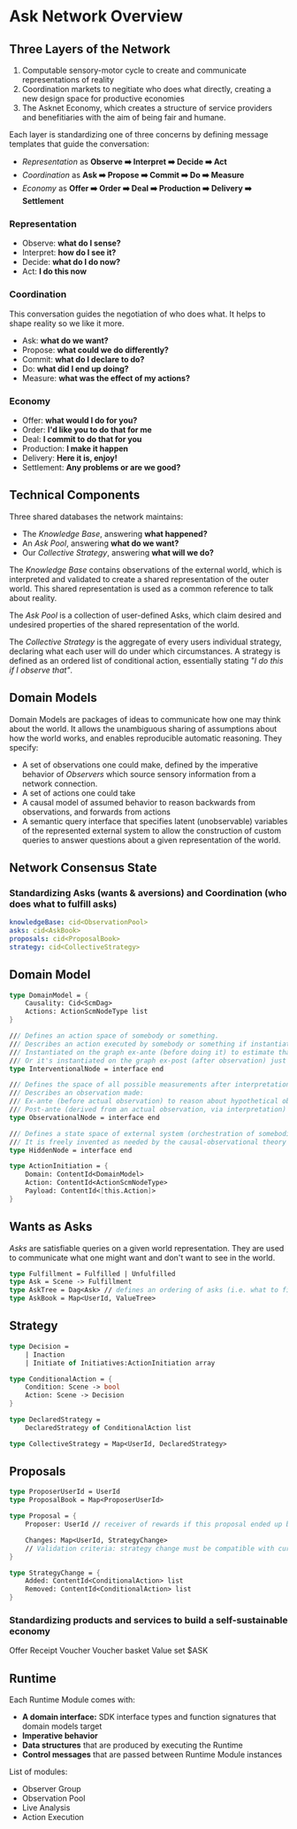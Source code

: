 # Ask Network Overview

## Three Layers of the Network

1. Computable sensory-motor cycle to create and communicate representations of reality
2. Coordination markets to negitiate who does what directly, creating a new design space for productive economies
3. The Asknet Economy, which creates a structure of service providers and benefitiaries with the aim of being fair and humane.

Each layer is standardizing one of three concerns by defining message templates that guide the conversation:

- _Representation_ as **Observe ➡️ Interpret ➡️ Decide ➡️ Act**
- _Coordination_ as **Ask ➡️ Propose ➡️ Commit ➡️ Do ➡️ Measure**
- _Economy_ as **Offer ➡️ Order ➡️ Deal ➡️ Production ➡️ Delivery ➡️ Settlement**

### Representation

- Observe: **what do I sense?**
- Interpret: **how do I see it?**
- Decide: **what do I do now?**
- Act: **I do this now**

### Coordination

This conversation guides the negotiation of who does what. It helps to shape reality so we like it more.

- Ask: **what do we want?**
- Propose: **what could we do differently?**
- Commit: **what do I declare to do?**
- Do: **what did I end up doing?**
- Measure: **what was the effect of my actions?**

### Economy

- Offer: **what would I do for you?**
- Order: **I'd like you to do that for me**
- Deal: **I commit to do that for you**
- Production: **I make it happen**
- Delivery: **Here it is, enjoy!**
- Settlement: **Any problems or are we good?**

## Technical Components

Three shared databases the network maintains:

- The _Knowledge Base_, answering **what happened?**
- An _Ask Pool_, answering **what do we want?**
- Our _Collective Strategy_, answering **what will we do?**

The _Knowledge Base_ contains observations of the external world, which is interpreted and validated to create a shared representation of the outer world. This shared representation is used as a common reference to talk about reality.

The _Ask Pool_ is a collection of user-defined Asks, which claim desired and undesired properties of the shared representation of the world.

The _Collective Strategy_ is the aggregate of every users individual strategy, declaring what each user will do under which circumstances. A strategy is defined as an ordered list of conditional action, essentially stating _"I do this if I observe that"_.

## Domain Models

Domain Models are packages of ideas to communicate how one may think about the world. It allows the unambiguous sharing of assumptions about how the world works, and enables reproducible automatic reasoning. They specify:

- A set of observations one could make, defined by the imperative behavior of _Observers_ which source sensory information from a network connection.
- A set of actions one could take
- A causal model of assumed behavior to reason backwards from observations, and forwards from actions
- A semantic query interface that specifies latent (unobservable) variables of the represented external system to allow the construction of custom queries to answer questions about a given representation of the world.

## Network Consensus State

### Standardizing Asks (wants & aversions) and Coordination (who does what to fulfill asks)

```yaml
knowledgeBase: cid<ObservationPool>
asks: cid<AskBook>
proposals: cid<ProposalBook>
strategy: cid<CollectiveStrategy>
```

## Domain Model

```fsharp
type DomainModel = {
    Causality: Cid<ScmDag>
    Actions: ActionScmNodeType list
}

/// Defines an action space of somebody or something.
/// Describes an action executed by somebody or something if instantiated.
/// Instantiated on the graph ex-ante (before doing it) to estimate that actions effect,
/// Or it's instantiated on the graph ex-post (after observation) just as a hidden variable to mark that some subject might have done an action, or could have done an action, in the past.
type InterventionalNode = interface end

/// Defines the space of all possible measurements after interpretation. Each type of percept is it's own type (of interface ObservationalNode), with each type defining the space of all possible observations.
/// Describes an observation made:
/// Ex-ante (before actual observation) to reason about hypothetical observations (either backwards in time toward possible causes, or forwards in time toward possible downstream effects).
/// Post-ante (derived from an actual observation, via interpretation) to reason about the representation of the actual.
type ObservationalNode = interface end

/// Defines a state space of external system (orchestration of somebodies and somethings) this domain module aims to represent.
/// It is freely invented as needed by the causal-observational theory defined in this domain module. Hidden nodes may also be called "latent state".
type HiddenNode = interface end

type ActionInitiation = {
    Domain: ContentId<DomainModel>
    Action: ContentId<ActionScmNodeType>
    Payload: ContentId<[this.Action]>
}
```

## Wants as Asks

_Asks_ are satisfiable queries on a given world representation. They are used to communicate what one might want and don't want to see in the world.

```fsharp
type Fulfillment = Fulfilled | Unfulfilled
type Ask = Scene -> Fulfillment
type AskTree = Dag<Ask> // defines an ordering of asks (i.e. what to fill first, limit-like)
type AskBook = Map<UserId, ValueTree>
```

## Strategy

```fsharp
type Decision =
    | Inaction
    | Initiate of Initiatives:ActionInitiation array

type ConditionalAction = {
    Condition: Scene -> bool
    Action: Scene -> Decision
}

type DeclaredStrategy =
    DeclaredStrategy of ConditionalAction list

type CollectiveStrategy = Map<UserId, DeclaredStrategy>
```

## Proposals

```fsharp
type ProposerUserId = UserId
type ProposalBook = Map<ProposerUserId>

type Proposal = {
    Proposer: UserId // receiver of rewards if this proposal ended up being (1) accepted or (2) realized value to someone (=filled Asks)

    Changes: Map<UserId, StrategyChange>
    // Validation criteria: strategy change must be compatible with currently declared strategy of the UserId
}

type StrategyChange = {
    Added: ContentId<ConditionalAction> list
    Removed: ContentId<ConditionalAction> list
}
```

### Standardizing products and services to build a self-sustainable economy

Offer
Receipt
Voucher
Voucher basket
Value set
$ASK



## Runtime

Each Runtime Module comes with:

- **A domain interface:** SDK interface types and function signatures that domain models target
- **Imperative behavior**
- **Data structures** that are produced by executing the Runtime
- **Control messages** that are passed between Runtime Module instances

List of modules:

- Observer Group
- Observation Pool
- Live Analysis
- Action Execution
